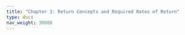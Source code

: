 ```yaml
---
title: "Chapter 3: Return Concepts and Required Rates of Return"
type: docs
nav_weight: 30000
---
```

